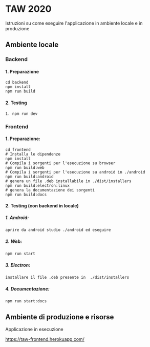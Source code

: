 # TAW 2020

Istruzioni su come eseguire l'applicazione in ambiente locale e in produzione

## Ambiente locale

### Backend
#### 1. Preparazione
```
cd backend
npm install
npm run build
```
#### 2. Testing
```
1. npm run dev
```

### Frontend
#### 1.  Preparazione:
``` 	
cd frontend
# Installa le dipendenze
npm install
# Compila i sorgenti per l'esecuzione su browser
npm run build:web 
# Compila i sorgenti per l'esecuzione su android in ./android
npm run build:android
# genera un file .deb installabile in ./dist/installers
npm run build:electron:linux
# genera la documentazione dei sorgenti
npm run build:docs
```
####  2.  Testing (con backend in locale)
##### 1. Android:
```
aprire da android studio ./android ed eseguire
```
##### 2. Web: 
```
npm run start
```
##### 3. Electron: 
```
installare il file .deb presente in  ./dist/installers
```
##### 4.  Documentazione: 
```
npm run start:docs
```

## Ambiente di produzione e risorse

Applicazione in esecuzione

https://taw-frontend.herokuapp.com/